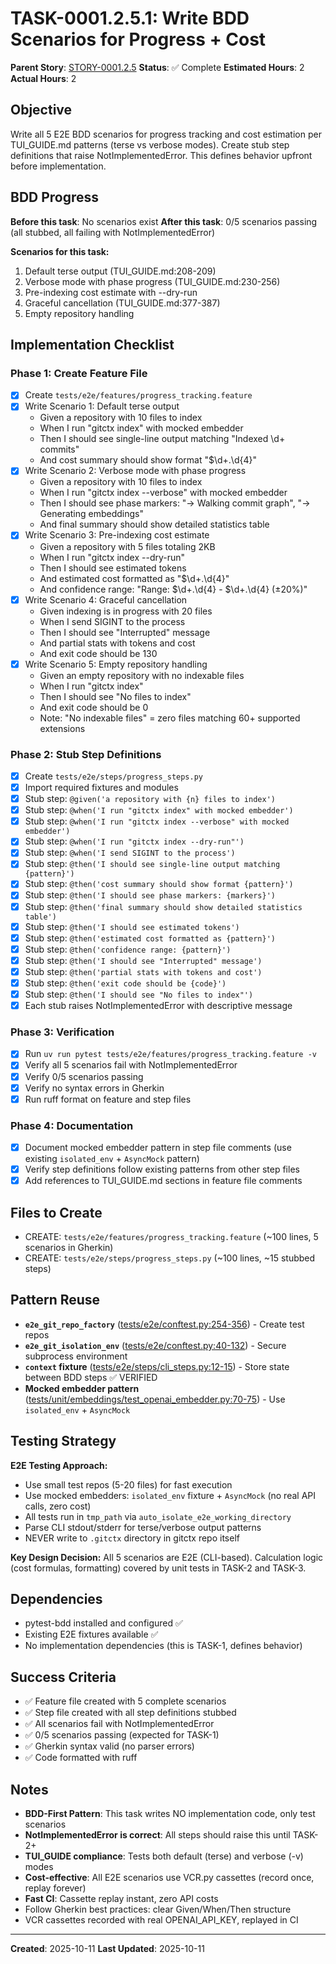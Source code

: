 # TASK-0001.2.5.1: Write BDD Scenarios for Progress + Cost

**Parent Story**: [STORY-0001.2.5](README.md)
**Status**: ✅ Complete
**Estimated Hours**: 2
**Actual Hours**: 2

## Objective

Write all 5 E2E BDD scenarios for progress tracking and cost estimation per TUI_GUIDE.md patterns (terse vs verbose modes). Create stub step definitions that raise NotImplementedError. This defines behavior upfront before implementation.

## BDD Progress

**Before this task**: No scenarios exist
**After this task**: 0/5 scenarios passing (all stubbed, all failing with NotImplementedError)

**Scenarios for this task:**

1. Default terse output (TUI_GUIDE.md:208-209)
2. Verbose mode with phase progress (TUI_GUIDE.md:230-256)
3. Pre-indexing cost estimate with --dry-run
4. Graceful cancellation (TUI_GUIDE.md:377-387)
5. Empty repository handling

## Implementation Checklist

### Phase 1: Create Feature File

- [x] Create `tests/e2e/features/progress_tracking.feature`
- [x] Write Scenario 1: Default terse output
  - Given a repository with 10 files to index
  - When I run "gitctx index" with mocked embedder
  - Then I should see single-line output matching "Indexed \d+ commits"
  - And cost summary should show format "$\d+\.\d{4}"
- [x] Write Scenario 2: Verbose mode with phase progress
  - Given a repository with 10 files to index
  - When I run "gitctx index --verbose" with mocked embedder
  - Then I should see phase markers: "→ Walking commit graph", "→ Generating embeddings"
  - And final summary should show detailed statistics table
- [x] Write Scenario 3: Pre-indexing cost estimate
  - Given a repository with 5 files totaling 2KB
  - When I run "gitctx index --dry-run"
  - Then I should see estimated tokens
  - And estimated cost formatted as "$\d+\.\d{4}"
  - And confidence range: "Range: $\d+\.\d{4} - $\d+\.\d{4} \(±20%\)"
- [x] Write Scenario 4: Graceful cancellation
  - Given indexing is in progress with 20 files
  - When I send SIGINT to the process
  - Then I should see "Interrupted" message
  - And partial stats with tokens and cost
  - And exit code should be 130
- [x] Write Scenario 5: Empty repository handling
  - Given an empty repository with no indexable files
  - When I run "gitctx index"
  - Then I should see "No files to index"
  - And exit code should be 0
  - Note: "No indexable files" = zero files matching 60+ supported extensions

### Phase 2: Stub Step Definitions

- [x] Create `tests/e2e/steps/progress_steps.py`
- [x] Import required fixtures and modules
- [x] Stub step: `@given('a repository with {n} files to index')`
- [x] Stub step: `@when('I run "gitctx index" with mocked embedder')`
- [x] Stub step: `@when('I run "gitctx index --verbose" with mocked embedder')`
- [x] Stub step: `@when('I run "gitctx index --dry-run"')`
- [x] Stub step: `@when('I send SIGINT to the process')`
- [x] Stub step: `@then('I should see single-line output matching {pattern}')`
- [x] Stub step: `@then('cost summary should show format {pattern}')`
- [x] Stub step: `@then('I should see phase markers: {markers}')`
- [x] Stub step: `@then('final summary should show detailed statistics table')`
- [x] Stub step: `@then('I should see estimated tokens')`
- [x] Stub step: `@then('estimated cost formatted as {pattern}')`
- [x] Stub step: `@then('confidence range: {pattern}')`
- [x] Stub step: `@then('I should see "Interrupted" message')`
- [x] Stub step: `@then('partial stats with tokens and cost')`
- [x] Stub step: `@then('exit code should be {code}')`
- [x] Stub step: `@then('I should see "No files to index"')`
- [x] Each stub raises NotImplementedError with descriptive message

### Phase 3: Verification

- [x] Run `uv run pytest tests/e2e/features/progress_tracking.feature -v`
- [x] Verify all 5 scenarios fail with NotImplementedError
- [x] Verify 0/5 scenarios passing
- [x] Verify no syntax errors in Gherkin
- [x] Run ruff format on feature and step files

### Phase 4: Documentation

- [x] Document mocked embedder pattern in step file comments (use existing `isolated_env` + `AsyncMock` pattern)
- [x] Verify step definitions follow existing patterns from other step files
- [x] Add references to TUI_GUIDE.md sections in feature file comments

## Files to Create

- CREATE: `tests/e2e/features/progress_tracking.feature` (~100 lines, 5 scenarios in Gherkin)
- CREATE: `tests/e2e/steps/progress_steps.py` (~100 lines, ~15 stubbed steps)

## Pattern Reuse

- **`e2e_git_repo_factory`** ([tests/e2e/conftest.py:254-356](../../../../tests/e2e/conftest.py#L254-L356)) - Create test repos
- **`e2e_git_isolation_env`** ([tests/e2e/conftest.py:40-132](../../../../tests/e2e/conftest.py#L40-L132)) - Secure subprocess environment
- **`context` fixture** ([tests/e2e/steps/cli_steps.py:12-15](../../../../tests/e2e/steps/cli_steps.py#L12-L15)) - Store state between BDD steps ✅ VERIFIED
- **Mocked embedder pattern** ([tests/unit/embeddings/test_openai_embedder.py:70-75](../../../../tests/unit/embeddings/test_openai_embedder.py#L70-L75)) - Use `isolated_env` + `AsyncMock`

## Testing Strategy

**E2E Testing Approach:**

- Use small test repos (5-20 files) for fast execution
- Use mocked embedders: `isolated_env` fixture + `AsyncMock` (no real API calls, zero cost)
- All tests run in `tmp_path` via `auto_isolate_e2e_working_directory`
- Parse CLI stdout/stderr for terse/verbose output patterns
- NEVER write to `.gitctx` directory in gitctx repo itself

**Key Design Decision:**
All 5 scenarios are E2E (CLI-based). Calculation logic (cost formulas, formatting) covered by unit tests in TASK-2 and TASK-3.

## Dependencies

- pytest-bdd installed and configured ✅
- Existing E2E fixtures available ✅
- No implementation dependencies (this is TASK-1, defines behavior)

## Success Criteria

- ✅ Feature file created with 5 complete scenarios
- ✅ Step file created with all step definitions stubbed
- ✅ All scenarios fail with NotImplementedError
- ✅ 0/5 scenarios passing (expected for TASK-1)
- ✅ Gherkin syntax valid (no parser errors)
- ✅ Code formatted with ruff

## Notes

- **BDD-First Pattern**: This task writes NO implementation code, only test scenarios
- **NotImplementedError is correct**: All steps should raise this until TASK-2+
- **TUI_GUIDE compliance**: Tests both default (terse) and verbose (-v) modes
- **Cost-effective**: All E2E scenarios use VCR.py cassettes (record once, replay forever)
- **Fast CI**: Cassette replay instant, zero API costs
- Follow Gherkin best practices: clear Given/When/Then structure
- VCR cassettes recorded with real OPENAI_API_KEY, replayed in CI

---

**Created**: 2025-10-11
**Last Updated**: 2025-10-11
